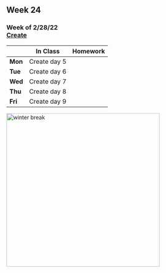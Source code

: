 ## Week 24

### Week of 2/28/22<br>[Create](\apcsp\curriculum\pt\create) 

  |       |In Class               |Homework   |
  |-------|---------              |---------  |
  |**Mon**|Create day 5 | |
  |**Tue**|Create day 6 | |
  |**Wed**|Create day 7 | |
  |**Thu**|Create day 8 | |
  |**Fri**|Create day 9 | |

<img src="https://www.hvpto.com/wp-content/uploads/2018/10/winter.jpeg" alt="winter break" height="400">

<meta http-equiv="refresh" content="300"/>
